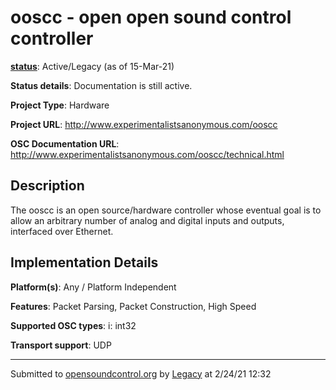# ooscc - open open sound control controller

**[status](../implementation-status.html)**: Active/Legacy (as of 15-Mar-21)

**Status details**: 
Documentation is still active.

**Project Type**: Hardware

**Project URL**: <http://www.experimentalistsanonymous.com/ooscc>

**OSC Documentation URL**: <http://www.experimentalistsanonymous.com/ooscc/technical.html>

## Description

The ooscc is an open source/hardware controller whose eventual goal is to allow an arbitrary number of analog and digital inputs and outputs, interfaced over Ethernet.

## Implementation Details

**Platform(s)**: Any / Platform Independent

**Features**: Packet Parsing, Packet Construction, High Speed

**Supported OSC types**: i: int32

**Transport support**: UDP

---
Submitted to [opensoundcontrol.org](https://opensoundcontrol.org) by [Legacy](legacy-site.html) at 2/24/21 12:32
